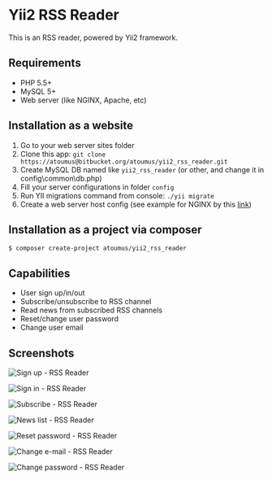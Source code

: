 # Yii2 RSS Reader

This is an RSS reader, powered by Yii2 framework. 

## Requirements

- PHP 5.5+
- MySQL 5+
- Web server (like NGINX, Apache, etc)

## Installation as a website

1. Go to your web server sites folder
1. Clone this app: `git clone https://atoumus@bitbucket.org/atoumus/yii2_rss_reader.git`
1. Create MySQL DB named like `yii2_rss_reader` (or other, and change it in config\common\db.php)
1. Fill your server configurations in folder `config`
1. Run YII migrations command from console: `./yii migrate`
1. Create a web server host config (see example for NGINX by this [link](https://bitbucket.org/atoumus/yii2_rss_reader/raw/1cd272651e4bbdae6272093ed69878944e5c49a3/nginx-host-example))

## Installation as a project via composer

`$ composer create-project atoumus/yii2_rss_reader`

## Capabilities

- User sign up/in/out
- Subscribe/unsubscribe to RSS channel
- Read news from subscribed RSS channels
- Reset/change user password
- Change user email

## Screenshots

![Sign up - RSS Reader](https://bitbucket.org/atoumus/yii2_rss_reader/raw/6730f520e832b28765cc6e37a12aa8623e0e75a0/screens/Sign%20up%20-%20RSS%20Reader.jpg)

![Sign in - RSS Reader](https://bitbucket.org/atoumus/yii2_rss_reader/raw/6730f520e832b28765cc6e37a12aa8623e0e75a0/screens/Sign%20in%20-%20RSS%20Reader.jpg)

![Subscribe - RSS Reader](https://bitbucket.org/atoumus/yii2_rss_reader/raw/6730f520e832b28765cc6e37a12aa8623e0e75a0/screens/Subscribe%20-%20RSS%20Reader.jpg)

![News list - RSS Reader](https://bitbucket.org/atoumus/yii2_rss_reader/raw/6730f520e832b28765cc6e37a12aa8623e0e75a0/screens/News%20list%20-%20RSS%20Reader.jpg)

![Reset password - RSS Reader](https://bitbucket.org/atoumus/yii2_rss_reader/raw/6730f520e832b28765cc6e37a12aa8623e0e75a0/screens/Reset%20password%20-%20RSS%20Reader.jpg)

![Change e-mail - RSS Reader](https://bitbucket.org/atoumus/yii2_rss_reader/raw/6730f520e832b28765cc6e37a12aa8623e0e75a0/screens/Change%20e-mail%20-%20RSS%20Reader.jpg)

![Change password - RSS Reader](https://bitbucket.org/atoumus/yii2_rss_reader/raw/6730f520e832b28765cc6e37a12aa8623e0e75a0/screens/Change%20password%20-%20RSS%20Reader.jpg)